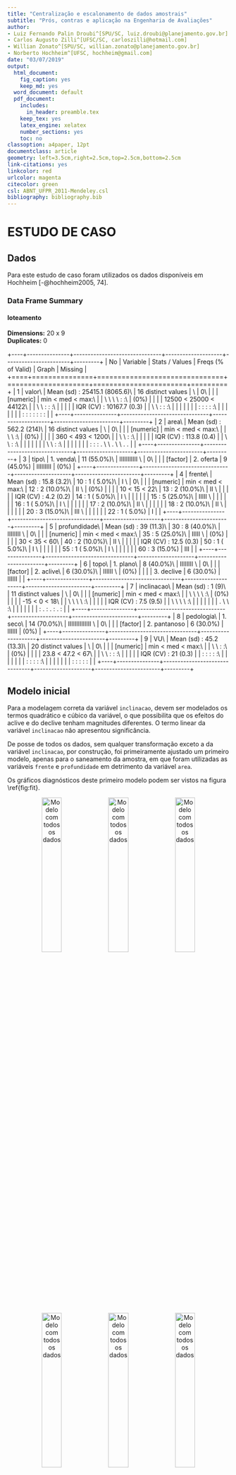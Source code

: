 ```yaml
---
title: "Centralização e escalonamento de dados amostrais"
subtitle: "Prós, contras e aplicação na Engenharia de Avaliações"
author:
- Luiz Fernando Palin Droubi^[SPU/SC, luiz.droubi@planejamento.gov.br]
- Carlos Augusto Zilli^[UFSC/SC, carloszilli@hotmail.com]
- Willian Zonato^[SPU/SC, willian.zonato@planejamento.gov.br]
- Norberto Hochheim^[UFSC, hochheim@gmail.com]
date: "03/07/2019"
output:
  html_document:
    fig_caption: yes
    keep_md: yes
  word_document: default
  pdf_document:
    includes:
      in_header: preamble.tex
    keep_tex: yes
    latex_engine: xelatex
    number_sections: yes
    toc: no
classoption: a4paper, 12pt
documentclass: article
geometry: left=3.5cm,right=2.5cm,top=2.5cm,bottom=2.5cm
link-citations: yes
linkcolor: red
urlcolor: magenta
citecolor: green
csl: ABNT_UFPR_2011-Mendeley.csl
bibliography: bibliography.bib
---
```






# ESTUDO DE CASO

## Dados

Para este estudo de caso foram utilizados os dados disponíveis em Hochheim [-@hochheim2005, 74].



### Data Frame Summary  
#### loteamento  
**Dimensions:** 20 x 9  
**Duplicates:** 0  

+----+---------------+-------------------------------+--------------------+-----------------------+---------+
| No | Variable      | Stats / Values                | Freqs (% of Valid) | Graph                 | Missing |
+====+===============+===============================+====================+=======================+=========+
| 1  | valor\        | Mean (sd) : 25415.1 (8065.6)\ | 16 distinct values | \                     | 0\      |
|    | [numeric]     | min < med < max:\             |                    | \ \ \ \ : :\          | (0%)    |
|    |               | 12500 < 25000 < 44122\        |                    | \ \ : : :\            |         |
|    |               | IQR (CV) : 10167.7 (0.3)      |                    | \ \ : : :\            |         |
|    |               |                               |                    | : : : : :\            |         |
|    |               |                               |                    | : : : : : : :         |         |
+----+---------------+-------------------------------+--------------------+-----------------------+---------+
| 2  | area\         | Mean (sd) : 562.2 (214)\      | 16 distinct values | \                     | 0\      |
|    | [numeric]     | min < med < max:\             |                    | \ \ :\                | (0%)    |
|    |               | 360 < 493 < 1200\             |                    | \ \ : :\              |         |
|    |               | IQR (CV) : 113.8 (0.4)        |                    | \ \ : :\              |         |
|    |               |                               |                    | \ \ : :\              |         |
|    |               |                               |                    | : : : . \ \ . \ \ . . |         |
+----+---------------+-------------------------------+--------------------+-----------------------+---------+
| 3  | tipo\         | 1\. venda\                    | 11 (55.0%)\        | IIIIIIIIIII \         | 0\      |
|    | [factor]      | 2\. oferta                    | 9 (45.0%)          | IIIIIIIII             | (0%)    |
+----+---------------+-------------------------------+--------------------+-----------------------+---------+
| 4  | frente\       | Mean (sd) : 15.8 (3.2)\       | 10 : 1 ( 5.0%)\    | I \                   | 0\      |
|    | [numeric]     | min < med < max:\             | 12 : 2 (10.0%)\    | II \                  | (0%)    |
|    |               | 10 < 15 < 22\                 | 13 : 2 (10.0%)\    | II \                  |         |
|    |               | IQR (CV) : 4.2 (0.2)          | 14 : 1 ( 5.0%)\    | I \                   |         |
|    |               |                               | 15 : 5 (25.0%)\    | IIIII \               |         |
|    |               |                               | 16 : 1 ( 5.0%)\    | I \                   |         |
|    |               |                               | 17 : 2 (10.0%)\    | II \                  |         |
|    |               |                               | 18 : 2 (10.0%)\    | II \                  |         |
|    |               |                               | 20 : 3 (15.0%)\    | III \                 |         |
|    |               |                               | 22 : 1 ( 5.0%)     | I                     |         |
+----+---------------+-------------------------------+--------------------+-----------------------+---------+
| 5  | profundidade\ | Mean (sd) : 39 (11.3)\        | 30 : 8 (40.0%)\    | IIIIIIII \            | 0\      |
|    | [numeric]     | min < med < max:\             | 35 : 5 (25.0%)\    | IIIII \               | (0%)    |
|    |               | 30 < 35 < 60\                 | 40 : 2 (10.0%)\    | II \                  |         |
|    |               | IQR (CV) : 12.5 (0.3)         | 50 : 1 ( 5.0%)\    | I \                   |         |
|    |               |                               | 55 : 1 ( 5.0%)\    | I \                   |         |
|    |               |                               | 60 : 3 (15.0%)     | III                   |         |
+----+---------------+-------------------------------+--------------------+-----------------------+---------+
| 6  | topo\         | 1\. plano\                    | 8 (40.0%)\         | IIIIIIII \            | 0\      |
|    | [factor]      | 2\. aclive\                   | 6 (30.0%)\         | IIIIII \              | (0%)    |
|    |               | 3\. declive                   | 6 (30.0%)          | IIIIII                |         |
+----+---------------+-------------------------------+--------------------+-----------------------+---------+
| 7  | inclinacao\   | Mean (sd) : 1 (9)\            | 11 distinct values | \                     | 0\      |
|    | [numeric]     | min < med < max:\             |                    | \ \ \ \ :\            | (0%)    |
|    |               | -15 < 0 < 18\                 |                    | \ \ \ \ :\            |         |
|    |               | IQR (CV) : 7.5 (9.5)          |                    | \ \ \ \ :\            |         |
|    |               |                               |                    | . \ \ :\              |         |
|    |               |                               |                    | : . : . : . :         |         |
+----+---------------+-------------------------------+--------------------+-----------------------+---------+
| 8  | pedologia\    | 1\. seco\                     | 14 (70.0%)\        | IIIIIIIIIIIIII \      | 0\      |
|    | [factor]      | 2\. pantanoso                 | 6 (30.0%)          | IIIIII                | (0%)    |
+----+---------------+-------------------------------+--------------------+-----------------------+---------+
| 9  | VU\           | Mean (sd) : 45.2 (13.3)\      | 20 distinct values | \                     | 0\      |
|    | [numeric]     | min < med < max:\             |                    | \ \ : :\              | (0%)    |
|    |               | 23.8 < 47.2 < 67\             |                    | \ \ : : :\            |         |
|    |               | IQR (CV) : 21 (0.3)           |                    | : : : : :\            |         |
|    |               |                               |                    | : : : : :\            |         |
|    |               |                               |                    | : : : : :             |         |
+----+---------------+-------------------------------+--------------------+-----------------------+---------+


## Modelo inicial

Para a modelagem correta da variável `inclinacao`, devem ser modelados os termos quadrático e cúbico da variável, o que possibilita que os efeitos do aclive e do declive tenham magnitudes diferentes. O termo linear da variável `inclinacao` não apresentou significância.

De posse de todos os dados, sem qualquer transformação exceto a da variável `inclinacao`, por construção, foi primeiramente ajustado um primeiro modelo, apenas para o saneamento da amostra, em que foram utilizadas as variáveis `frente` e `profundidade` em detrimento da variável `area`.

Os gráficos diagnósticos deste primeiro modelo podem ser vistos na figura \ref{fig:fit}.

<div class="figure" style="text-align: center">
<img src="images/fit-1.png" alt="Modelo com todos os dados" width="30%" /><img src="images/fit-2.png" alt="Modelo com todos os dados" width="30%" /><img src="images/fit-3.png" alt="Modelo com todos os dados" width="30%" /><img src="images/fit-4.png" alt="Modelo com todos os dados" width="30%" /><img src="images/fit-5.png" alt="Modelo com todos os dados" width="30%" /><img src="images/fit-6.png" alt="Modelo com todos os dados" width="30%" />
<p class="caption">Modelo com todos os dados</p>
</div>

Como se pode notar na figura \ref{fig:fit}, os pontos 7 e 19 encontram-se bem afastados da média e foram excluídos do modelo final.



Segundo Hochheim, [-@hochheim2005, 74], o paradigma da região é um terreno plano e seco, com 15m de frente e 30m de profundidade.

Uma vez obtido o modelo final saneado, então, foi ajustado outro modelo, onde adotou-se a centralização das variáveis `frente` e `profundidade`, de acordo com o lote paradigma. Já a variável `inclinacao`, por possuir os termos quadrático e cúbico, com vias de reduzir a multicolinearidade, foi centralizada e escalanoda, de maneira que a nova variável inclinação tem média zero e desvio-padrão igual a 1.

Os dois modelos são correspondentes entre si, produzem as mesmas estimativas, porém apenas o modelo com as  variáveis centralizadas e escalonadas conforme explicitado possui grau I de especificação pela NBR 14.653-02 [-@NBR1465302], conforme se pode notar na tabela \ref{tab:fits}.



<div class="figure" style="text-align: center">
<img src="images/fit1-1.png" alt="Modelo saneado" width="30%" /><img src="images/fit1-2.png" alt="Modelo saneado" width="30%" /><img src="images/fit1-3.png" alt="Modelo saneado" width="30%" /><img src="images/fit1-4.png" alt="Modelo saneado" width="30%" /><img src="images/fit1-5.png" alt="Modelo saneado" width="30%" /><img src="images/fit1-6.png" alt="Modelo saneado" width="30%" />
<p class="caption">Modelo saneado</p>
</div>


\begin{table}[!htbp] \centering 
  \caption{Comparacão dos modelos com e sem centralização} 
  \label{tab:fits} 
\begin{tabular}{@{\extracolsep{5pt}}lcc} 
\\[-1.8ex]\hline 
\hline \\[-1.8ex] 
 & \multicolumn{2}{c}{\textit{Dependent variable:}} \\ 
\cline{2-3} 
\\[-1.8ex] & \multicolumn{2}{c}{VU} \\ 
\\[-1.8ex] & (1) & (2)\\ 
\hline \\[-1.8ex] 
 frente & 0,993 & 0,997 \\ 
  & t = 1,954 & t = 1,960 \\ 
  & p = 0,075$^{***}$ & p = 0,074$^{***}$ \\ 
  & & \\ 
 profundidade & $-$0,179 & $-$0,178 \\ 
  & t = $-$1,229 & t = $-$1,220 \\ 
  & p = 0,243$^{*}$ & p = 0,246$^{*}$ \\ 
  & & \\ 
 I(inclinacao$\hat{\mkern6mu}$2) & $-$0,017 & $-$1,617 \\ 
  & t = $-$1,017 & t = $-$1,249 \\ 
  & p = 0,330 & p = 0,236$^{*}$ \\ 
  & & \\ 
 I(inclinacao$\hat{\mkern6mu}$3) & $-$0,001 & $-$0,889 \\ 
  & t = $-$1,390 & t = $-$1,667 \\ 
  & p = 0,190$^{**}$ & p = 0,122$^{**}$ \\ 
  & & \\ 
 pedologiapantanoso & $-$21,201 & $-$21,111 \\ 
  & t = $-$5,689 & t = $-$5,703 \\ 
  & p = 0,0002$^{***}$ & p = 0,0001$^{***}$ \\ 
  & & \\ 
 Constant & 44,813 & 54,265 \\ 
  & t = 4,784 & t = 21,000 \\ 
  & p = 0,0005$^{***}$ & p = 0,000$^{***}$ \\ 
  & & \\ 
\hline \\[-1.8ex] 
Observations & 18 & 18 \\ 
R$^{2}$ & 0,825 & 0,825 \\ 
Adjusted R$^{2}$ & 0,752 & 0,752 \\ 
Residual Std. Error (df = 12) & 6,054 & 6,061 \\ 
F Statistic (df = 5; 12) & 11,323$^{***}$ & 11,291$^{***}$ \\ 
\hline 
\hline \\[-1.8ex] 
\textit{Note:}  & \multicolumn{2}{r}{$^{*}$p$<$0,3; $^{**}$p$<$0,2; $^{***}$p$<$0,1} \\ 
\end{tabular} 
\end{table} 

A tabela \ref{tab:tabela} mostra a tabela dos dados amostrais, com o acréscimo dos valores ajustados.


Table: Dados do modelo com  valores ajustados.

     valor    area  tipo      frente   profundidade  topo       inclinacao  pedologia       VU    yhat
----------  ------  -------  -------  -------------  --------  -----------  ----------  ------  ------
 25.000,00     450  venda         15             30  plano               0  seco         55,56   54,25
 30.000,00     525  oferta        15             35  aclive              5  seco         51,43   52,97
 28.500,00     650  venda         13             50  declive            -8  seco         43,85   47,98
 29.500,00   1.020  oferta        17             60  plano               0  pantanoso    26,03   29,78
 19.000,00     360  oferta        12             30  declive           -15  seco         47,50   51,14
 44.122,04   1.200  venda         20             60  aclive             18  seco         36,77   42,06
 40.000,00     550  oferta        10             55  declive           -10  seco         65,45   44,03
 18.000,00     520  oferta        13             40  declive            -2  pantanoso    31,15   29,23
 21.570,77     450  venda         15             30  aclive             18  seco         47,94   42,43
 23.000,00     414  oferta        18             30  aclive              7  seco         50,00   56,26
 25.500,00     400  venda         20             35  declive           -14  seco         63,75   57,97
 12.500,00     450  venda         15             30  declive            -2  pantanoso    27,78   33,01
 19.609,79     595  venda         17             35  plano               0  pantanoso    32,96   34,24
 30.500,00     506  oferta        22             30  plano               0  seco         54,25   61,22
 25.000,00     480  oferta        12             40  aclive             12  seco         46,88   45,41
 29.500,00     440  venda         20             35  plano               0  seco         67,05   58,34
 24.500,00     420  venda         14             30  plano               0  seco         58,33   53,25
 18.000,00     480  oferta        16             30  plano               0  pantanoso    33,75   34,13
 12.500,00     525  venda         15             35  aclive             10  seco         23,81   50,84
 32.000,00     810  venda         18             60  plano               0  pantanoso    39,51   30,78

A figura \ref{fig:pplot} mostra o gráfico do poder de predição do modelo.

<div class="figure" style="text-align: center">
<img src="images/pplot-1.png" alt="Poder de predição do modelo." width="70%" />
<p class="caption">Poder de predição do modelo.</p>
</div>


## Coerência do modelo

O modelo é coerente, conforme pode-se notar nas estimativas abaixo:





Segundo o modelo, o lote paradigma vale R\$54,25/$m^2$, o que é muito próximo do intercepto do modelo final (R\$ 54,27/$m^2$). Apenas para efeito de comparação, o mesmo lote paradigma avaliado de acordo com o modelo com os dados originais vale 54,33/$m^2$.

Um lote com as mesmas características do lote paradigma, porém com 5m a mais de frente, segundo o modelo, vale R\$59,23/$m^2$. No modelo original, vale 59,30/$m^2$.

Um lote com as mesmas características do lote paradigma, porém com 45m de profundidade, segundo o modelo, vale R\$51,57/$m^2$. No modelo original, vale 51,64/$m^2$.

Um lote com as mesmas características do lote paradigma, porém com 20m de frente e 45m de profundidade, segundo o modelo, vale R\$56,56/$m^2$. No modelo original, vale 56,61/$m^2$.

Um lote com as mesmas características do lote paradigma, porém com declive de 10%, segundo o modelo, vale R\$53,47/$m^2$. No modelo original, vale 53,67/$m^2$.

Um lote com as mesmas características do lote paradigma, porém com aclive de 10%, segundo o modelo, vale R\$51,73/$m^2$. No modelo original, vale 51,53/$m^2$.

Finalmente, um lote com as mesmas características do lote paradigma, porém em terreno pantanoso, segundo o modelo, vale R\$33,14/$m^2$. No modelo original, vale 33,13/$m^2$.

## Estimativas

Foram realizadas as estimativas dos terrenos proposto por Hochheim [-@hochheim2005, 79-80].

### Terreno 1




Para o terreno 1, com 14m de frente, 40m de profundidade e aclive de 8%, foi estimado o valor central de R\$ 28.037,49, com limite inferior do intervalo de confiança em R\$ 26.103,36 e limite superior  do IC em R\$ 29.971,61. A amplitude do IC foi de 13.8\%., enquanto o intervalo de predição teve amplitude calculada em 35.6\%.

Em @hochheim2005, p. 79, segundo o método dos fatores multiplicativo, o valor estimado para o bem foi de R\$ 25.869,56, entre R\$ 24.551,50 e R\$ 27.182,39, ou seja, um IC com amplitude de 10,2%.

Em @hochheim2005, p. 85, segundo o método dos fatores aditivo, o valor estimado para o bem foi de R\$ 25.825,18, entre R\$ 24.640,78 e R\$ 27.009,58, ou seja, um IC com amplitude de 9,2%.

### Terreno 2



Para o terreno 2, com 16m de frente, 50m de profundidade e declive de 15%, foi estimado o valor central de R\$ 41.249,13, com limite inferior do intervalo de confiança em R\$ 35.718,34 e limite superior  do IC em R\$ 46.779,92. A amplitude do IC foi de 26.8\%., enquanto o intervalo de predição teve amplitude calculada em 41.7\%.

Em @hochheim2005, p. 80, segundo o método dos fatores multiplicativo, o valor estimado para o bem foi de R\$ 32.168,78, entre R\$ 30.529,78 e R\$ 33.801,29, ou seja, um IC com amplitude de 10,2%.

Em @hochheim2005, p. 86, segundo o método dos fatores aditivo, o valor estimado para o bem foi de R\$ 31.790,88, entre R\$ 30.332,88 e R\$ 33.248,88, ou seja, um IC com amplitude de 9,2%.

# CONCLUSÃO

O modelo com os dados centralizados possibilitou uma melhor interpretação do modelo, haja vista que o intercepto do modelo é aproximadamente o valor do metro quadrado do lote paradigma.

A centralização e escalonamento da variável `inclinacao` possibilitou o enquadramento do modelo no Grau I de fundamentação da NBR 14.653-02.



# REFERÊNCIAS {-}

